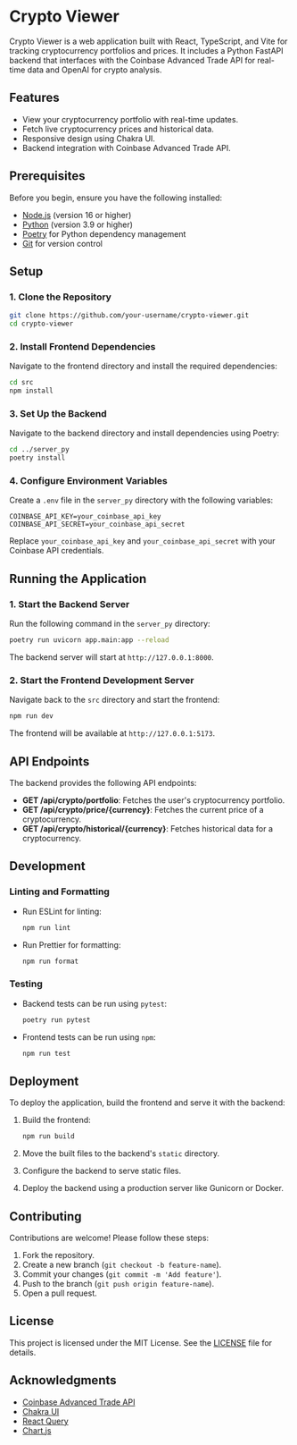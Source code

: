 # Crypto Viewer

Crypto Viewer is a web application built with React, TypeScript, and Vite for tracking cryptocurrency portfolios and prices. It includes a Python FastAPI backend that interfaces with the Coinbase Advanced Trade API for real-time data and OpenAI for crypto analysis.

## Features

- View your cryptocurrency portfolio with real-time updates.
- Fetch live cryptocurrency prices and historical data.
- Responsive design using Chakra UI.
- Backend integration with Coinbase Advanced Trade API.

## Prerequisites

Before you begin, ensure you have the following installed:

- [Node.js](https://nodejs.org/) (version 16 or higher)
- [Python](https://www.python.org/) (version 3.9 or higher)
- [Poetry](https://python-poetry.org/) for Python dependency management
- [Git](https://git-scm.com/) for version control

## Setup

### 1. Clone the Repository

```bash
git clone https://github.com/your-username/crypto-viewer.git
cd crypto-viewer
```

### 2. Install Frontend Dependencies

Navigate to the frontend directory and install the required dependencies:

```bash
cd src
npm install
```

### 3. Set Up the Backend

Navigate to the backend directory and install dependencies using Poetry:

```bash
cd ../server_py
poetry install
```

### 4. Configure Environment Variables

Create a `.env` file in the `server_py` directory with the following variables:

```env
COINBASE_API_KEY=your_coinbase_api_key
COINBASE_API_SECRET=your_coinbase_api_secret
```

Replace `your_coinbase_api_key` and `your_coinbase_api_secret` with your Coinbase API credentials.

## Running the Application

### 1. Start the Backend Server

Run the following command in the `server_py` directory:

```bash
poetry run uvicorn app.main:app --reload
```

The backend server will start at `http://127.0.0.1:8000`.

### 2. Start the Frontend Development Server

Navigate back to the `src` directory and start the frontend:

```bash
npm run dev
```

The frontend will be available at `http://127.0.0.1:5173`.

## API Endpoints

The backend provides the following API endpoints:

- **GET /api/crypto/portfolio**: Fetches the user's cryptocurrency portfolio.
- **GET /api/crypto/price/{currency}**: Fetches the current price of a cryptocurrency.
- **GET /api/crypto/historical/{currency}**: Fetches historical data for a cryptocurrency.

## Development

### Linting and Formatting

- Run ESLint for linting:

  ```bash
  npm run lint
  ```

- Run Prettier for formatting:

  ```bash
  npm run format
  ```

### Testing

- Backend tests can be run using `pytest`:

  ```bash
  poetry run pytest
  ```

- Frontend tests can be run using `npm`:

  ```bash
  npm run test
  ```

## Deployment

To deploy the application, build the frontend and serve it with the backend:

1. Build the frontend:

   ```bash
   npm run build
   ```

2. Move the built files to the backend's `static` directory.

3. Configure the backend to serve static files.

4. Deploy the backend using a production server like Gunicorn or Docker.

## Contributing

Contributions are welcome! Please follow these steps:

1. Fork the repository.
2. Create a new branch (`git checkout -b feature-name`).
3. Commit your changes (`git commit -m 'Add feature'`).
4. Push to the branch (`git push origin feature-name`).
5. Open a pull request.

## License

This project is licensed under the MIT License. See the [LICENSE](LICENSE) file for details.

## Acknowledgments

- [Coinbase Advanced Trade API](https://docs.cloud.coinbase.com/advanced-trade-api/docs/welcome)
- [Chakra UI](https://chakra-ui.com/)
- [React Query](https://tanstack.com/query/latest)
- [Chart.js](https://www.chartjs.org/)
